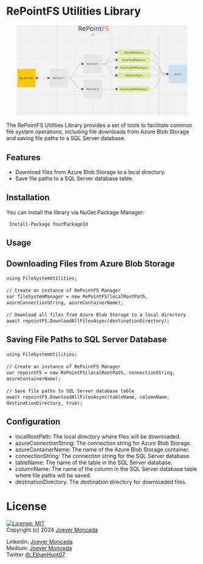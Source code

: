 # RePointFS Utilities Library
<p style="text-align: center;" align="center">
 <img width="450" src="https://github.com/Ethan0007/RePointFS/blob/development/Images/RepointFS_Ark.png" alt="RePoint">
</p>

The RePointFS Utilities Library provides a set of tools to facilitate common file system operations, including file downloads from Azure Blob Storage and saving file paths to a SQL Server database.

## Features
  - Download files from Azure Blob Storage to a local directory.
  - Save file paths to a SQL Server database table.

## Installation
You can install the library via NuGet Package Manager:
```
 Install-Package YourPackageId
```

## Usage
## Downloading Files from Azure Blob Storage
```
using FileSystemUtilities;

// Create an instance of RePointFS Manager
var fileSystemManager = new RePointFS(localRootPath, azureConnectionString, azureContainerName);

// Download all files from Azure Blob Storage to a local directory
await repointFS.DownloadAllFilesAsync(destinationDirectory);
```

## Saving File Paths to SQL Server Database
```
using FileSystemUtilities;

// Create an instance of RePointFS Manager
var repointFS = new RePointFS(localRootPath, connectionString, azureContainerName);

// Save file paths to SQL Server database table
await repointFS.DownloadAllFilesAsync(tableName, columnName, destinationDirectory, true);
```

## Configuration
  - localRootPath: The local directory where files will be downloaded.
  - azureConnectionString: The connection string for Azure Blob Storage.
  - azureContainerName: The name of the Azure Blob Storage container.
  - connectionString: The connection string for the SQL Server database.
  - tableName: The name of the table in the SQL Server database.
  - columnName: The name of the column in the SQL Server database table where file paths will be saved.
  - destinationDirectory: The destination directory for downloaded files.

# License 
  [![License: MIT](https://img.shields.io/badge/License-MIT-yellow.svg)](https://opensource.org/licenses/MIT)  
  Copyright (c) 2024 [Joever Monceda](https://github.com/Ethan0007)

Linkedin: [Joever Monceda](https://www.linkedin.com/in/joever-monceda-55242779/)  
  Medium: [Joever Monceda](https://medium.com/@joever.monceda/new-net-core-vuejs-vuex-router-webpack-starter-kit-e94b6fdb7481)  
  Twitter [@_EthanHunt07](https://twitter.com/_EthanHunt07)  
